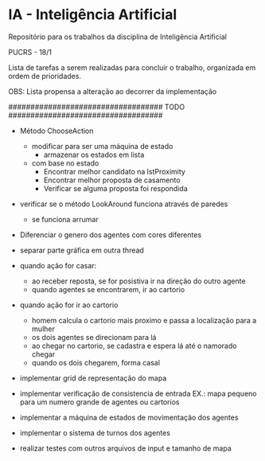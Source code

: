 # IA - Inteligência Artificial

Repositório para os trabalhos da disciplina de Inteligência Artificial

PUCRS - 18/1

Lista de tarefas a serem realizadas para concluir o trabalho, organizada
em ordem de prioridades.

OBS: Lista propensa a alteração ao decorrer da implementação

###################################  TODO  ###################################
- Método ChooseAction
	-	modificar para ser uma máquina de estado
		- armazenar os estados em lista
	- com base no estado
		- Encontrar melhor candidato na lstProximity
		- Encontrar melhor proposta de casamento
		- Verificar se alguma proposta foi respondida

- verificar se o método LookAround funciona através de paredes
	- se funciona arrumar

- Diferenciar o genero dos agentes com cores diferentes

- separar parte gráfica em outra thread

- quando ação for casar:
	- ao receber reposta, se for posistiva ir na direção do outro agente
	- quando agentes se encontrarem, ir ao cartorio

- quando ação for ir ao cartorio
	- homem calcula o cartorio mais proximo e passa a localização para a mulher
	- os dois agentes se direcionam para lá
	- ao chegar no cartorio, se cadastra e espera lá até o namorado chegar
	- quando os dois chegarem, forma casal

- implementar grid de representação do mapa

- implementar verificação de consistencia de entrada
	EX.: mapa pequeno para um numero grande de agentes ou cartorios

- implementar a máquina de estados de movimentação dos agentes

- implementar o sistema de turnos dos agentes

- realizar testes com outros arquivos de input e tamanho de mapa
